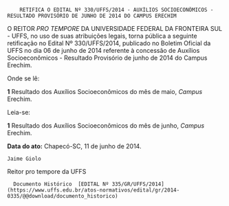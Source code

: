         RETIFICA O EDITAL Nº 330/UFFS/2014 - AUXÍLIOS SOCIOECONÔMICOS - RESULTADO PROVISÓRIO DE JUNHO DE 2014 DO CAMPUS ERECHIM  

O REITOR *PRO TEMPORE* DA UNIVERSIDADE FEDERAL DA FRONTEIRA SUL - UFFS, no uso de suas atribuições legais, torna pública a seguinte retificação no Edital Nº 330/UFFS/2014, publicado no Boletim Oficial da UFFS no dia 06 de junho de 2014 referente à concessão de Auxílios Socioeconômicos - Resultado Provisório de junho de 2014 do Campus Erechim.

 Onde se lê:

 **1** Resultado dos Auxílios Socioeconômicos do mês de maio, *Campus* Erechim.

 Leia-se:

 **1** Resultado dos Auxílios Socioeconômicos do mês de junho, *Campus* Erechim.

  

   **Data do ato:** Chapecó-SC, 11 de junho de 2014.   
 

    Jaime Giolo   
 Reitor pro tempore da UFFS 

      Documento Histórico  [EDITAL Nº 335/GR/UFFS/2014](https://www.uffs.edu.br/atos-normativos/edital/gr/2014-0335/@@download/documento_historico)     
      